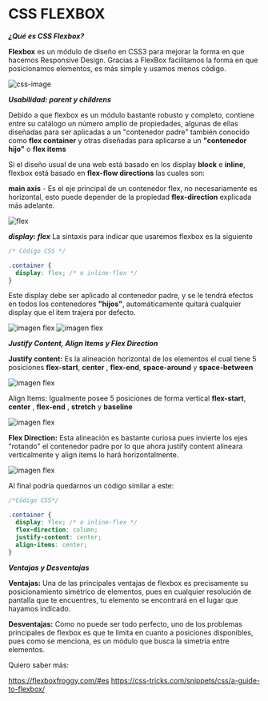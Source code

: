 
# CSS FLEXBOX

***¿Qué es CSS Flexbox?***

**Flexbox** es un módulo de diseño en CSS3 para mejorar la forma en que hacemos Responsive Design. Gracias a FlexBox facilitamos la forma en que posicionamos elementos, es más simple y usamos menos código.

![css-image](https://s3-us-west-1.amazonaws.com/fili-blog/2018/09/flex-wrap2.jpg)

***Usabilidad: parent y childrens***

Debido a que flexbox es un módulo bastante robusto y completo, contiene entre su catálogo un número amplio de propiedades, algunas de ellas diseñadas para ser aplicadas a un "contenedor padre" también conocido como **flex container** y otras diseñadas para aplicarse a un **"contenedor hijo"** o **flex items**

Si el diseño usual de una web está basado en los display **block** e **inline**, flexbox 
está basado en **flex-flow directions** las cuales son: 

**main axis** - Es el eje principal de un contenedor flex, no necesariamente es horizontal, esto puede depender de la propiedad **flex-direction** explicada más adelante.

![flex](https://www.w3.org/TR/css-flexbox-1/images/flex-direction-terms.svg)

***display: flex***
La sintaxis para indicar que usaremos flexbox es la siguiente 

```css
/* Código CSS */

.container {
  display: flex; /* o inline-flex */
}
```

Este display debe ser aplicado al contenedor padre, y se le tendrá efectos en todos los contenedores **"hijos"**, automáticamente quitará cualquier display que el item trajera por defecto.

![imagen flex](https://css-tricks.com/wp-content/uploads/2018/10/01-container.svg)
![imagen flex](https://css-tricks.com/wp-content/uploads/2018/10/02-items.svg)



***Justify Content, Align Items y Flex Direction***

**Justify content:** Es la alineación horizontal de los elementos el cual tiene 5 posiciones **flex-start**, **center** , **flex-end**, **space-around** y **space-between**

![imagen flex](https://css-tricks.com/wp-content/uploads/2018/10/justify-content.svg)


Align Items: Igualmente posee 5 posiciones de forma vertical **flex-start**, **center** , **flex-end** , **stretch** y **baseline**

![imagen flex](https://css-tricks.com/wp-content/uploads/2018/10/align-items.svg)


**Flex Direction:** Esta alineación es bastante curiosa pues invierte los ejes "rotando" el contenedor padre por lo que ahora justify content alineara verticalmente y align items lo hará horizontalmente.

![imagen flex](https://css-tricks.com/wp-content/uploads/2018/10/flex-direction.svg)

Al final podría quedarnos un código similar a este:

```css
/*Código CSS*/

.container {
  display: flex; /* o inline-flex */
  flex-direction: column;
  justify-content: center;
  align-items: center;
}
```

***Ventajas y Desventajas***

**Ventajas:** 
Una de las principales ventajas de flexbox es precisamente su posicionamiento simétrico de elementos, pues en cualquier resolución de pantalla que te encuentres, tu elemento se encontrará en el lugar que hayamos indicado.

**Desventajas:**
Como no puede ser todo perfecto, uno de los problemas principales de flexbox es que te limita en cuanto a posiciones disponibles, pues como se menciona, es un módulo que busca la simetría entre elementos.

Quiero saber más:

https://flexboxfroggy.com/#es
https://css-tricks.com/snippets/css/a-guide-to-flexbox/  